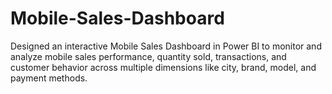 # Mobile-Sales-Dashboard
Designed an interactive Mobile Sales Dashboard in Power BI to monitor and analyze mobile sales performance, quantity sold, transactions, and customer behavior across multiple dimensions like city, brand, model, and payment methods.
